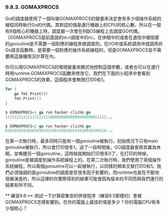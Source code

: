 ### 9.8.3. GOMAXPROCS

Go的調度器使用了一個叫做GOMAXPROCS的變量來決定會有多少個操作系統的線程同時執行Go的代碼。其默認的值是運行機器上的CPU的核心數，所以在一個有8個核心的機器上時，調度器一次會在8個OS線程上去調度GO代碼。（GOMAXPROCS是前面說的m:n調度中的n）。在休眠中的或者在通信中被阻塞的goroutine是不需要一個對應的線程來做調度的。在I/O中或系統調用中或調用非Go語言函數時，是需要一個對應的操作系統線程的，但是GOMAXPROCS並不需要將這幾種情況計算在內。

你可以用GOMAXPROCS的環境變量來顯式地控制這個參數，或者也可以在運行時用runtime.GOMAXPROCS函數來修改它。我們在下面的小程序中會看到GOMAXPROCS的效果，這個程序會無限打印0和1。


```go
for {
	go fmt.Print(0)
	fmt.Print(1)
}

$ GOMAXPROCS=1 go run hacker-cliché.go
111111111111111111110000000000000000000011111...

$ GOMAXPROCS=2 go run hacker-cliché.go
010101010101010101011001100101011010010100110...
```

在第一次執行時，最多同時只能有一個goroutine被執行。初始情況下只有main goroutine被執行，所以會打印很多1。過了一段時間後，GO調度器會將其置為休眠，並喚醒另一個goroutine，這時候就開始打印很多0了，在打印的時候，goroutine是被調度到操作系統線程上的。在第二次執行時，我們使用了兩個操作系統線程，所以兩個goroutine可以一起被執行，以同樣的頻率交替打印0和1。我們必須強調的是goroutine的調度是受很多因子影響的，而runtime也是在不斷地發展演進的，所以這裡的你實際得到的結果可能會因為版本的不同而與我們運行的結果有所不同。

** 練習9.6:** 測試一下計算密集型的併發程序（練習8.5那樣的）會被GOMAXPROCS怎樣影響到。在你的電腦上最佳的值是多少？你的電腦CPU有多少個核心？
